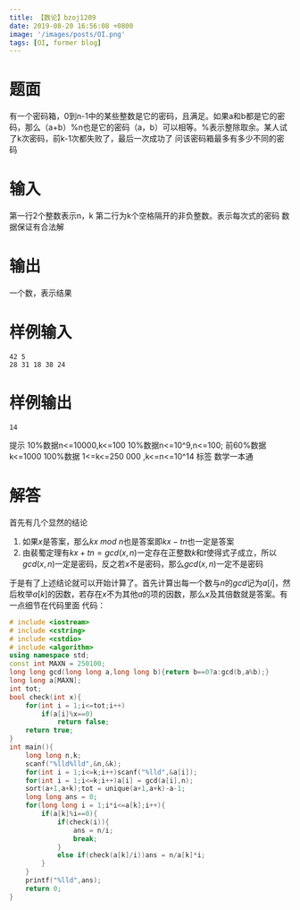 ```yaml
---
title: 【数论】bzoj1209
date: 2019-08-20 16:56:08 +0800
image: '/images/posts/OI.png'
tags: [OI, former blog]
---
```


# 题面
有一个密码箱，0到n-1中的某些整数是它的密码，且满足。如果a和b都是它的密码，那么（a+b）%n也是它的密码（a，b）可以相等。%表示整除取余。某人试了k次密码，前k-1次都失败了，最后一次成功了 问该密码箱最多有多少不同的密码
#  输入
第一行2个整数表示n，k 第二行为k个空格隔开的非负整数。表示每次式的密码 数据保证有合法解
#  输出
一个数，表示结果
#  样例输入
```
42 5
28 31 18 38 24
```
#  样例输出
```
14
```
提示
10%数据n<=10000,k<=100 10%数据n<=10^9,n<=100; 前60%数据k<=1000 100%数据 1<=k<=250 000 ,k<=n<=10^14
标签
数学一本通
# 解答
首先有几个显然的结论

 1. 如果$x$是答案，那么$kx\ mod\ n$也是答案即$kx-tn$也一定是答案
 2. 由裴蜀定理有$kx+tn=gcd(x,n)$一定存在正整数$k$和$t$使得式子成立，所以$gcd(x,n)$一定是密码，反之若$x$不是密码，那么$gcd(x,n)$一定不是密码
 
于是有了上述结论就可以开始计算了。首先计算出每一个数与$n$的$gcd$记为$a[i]$，然后枚举$a[k]$的因数，若存在$x$不为其他$a$的项的因数，那么$x$及其倍数就是答案。有一点细节在代码里面
代码：
```cpp
# include <iostream>
# include <cstring>
# include <cstdio>
# include <algorithm>
using namespace std;
const int MAXN = 250100; 
long long gcd(long long a,long long b){return b==0?a:gcd(b,a%b);}
long long a[MAXN];
int tot;
bool check(int x){
	for(int i = 1;i<=tot;i++)
		if(a[i]%x==0)
			return false;
	return true;
}
int main(){
	long long n,k;
	scanf("%lld%lld",&n,&k);
	for(int i = 1;i<=k;i++)scanf("%lld",&a[i]);
	for(int i = 1;i<=k;i++)a[i] = gcd(a[i],n);
	sort(a+1,a+k);tot = unique(a+1,a+k)-a-1;
	long long ans = 0;
	for(long long i = 1;i*i<=a[k];i++){
		if(a[k]%i==0){
			if(check(i)){
				ans = n/i;
				break;
			}
			else if(check(a[k]/i))ans = n/a[k]*i;
		}
	}
	printf("%lld",ans);
	return 0;
}
```